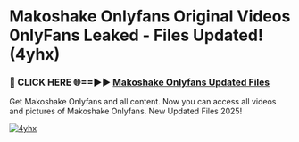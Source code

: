 # Makoshake Onlyfans Original Videos 0nlyFans Leaked - Files Updated! (4yhx)

<h3>🔴 CLICK HERE 🌐==►► <a href="https://tinyurl.com/4seja8ks" rel="nofollow">Makoshake Onlyfans Updated Files</a></h3>

Get Makoshake Onlyfans and all content. Now you can access all videos and pictures of Makoshake Onlyfans. New Updated Files 2025!

[![4yhx](https://i.imgur.com/EWjZXRe.gif)](https://tinyurl.com/4seja8ks)
